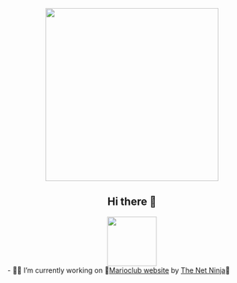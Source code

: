 <div id="header" align="center">
  <div><img src="https://t3.ftcdn.net/jpg/03/89/81/98/360_F_389819823_QoNoJpCN1I8geGVPR4pHqmSRhUti6aAN.jpg" width="350"/></div>
    <h2>Hi there 👋</h2>
  <div><img src="https://media.giphy.com/media/M9gbBd9nbDrOTu1Mqx/giphy.gif" width="100"/></div>
  </div>
- 👨‍💻 I’m currently working on 🍄<a href="https://mario.birlink.click/">Marioclub website</a> by <a href="https://www.youtube.com/@NetNinja">The Net Ninja</a>🍄
<!--
**latifov/latifov** is a ✨ _special_ ✨ repository because its `README.md` (this file) appears on your GitHub profile.

Here are some ideas to get you started:


- 🌱 I’m currently learning ...
- 👯 I’m looking to collaborate on ...
- 🤔 I’m looking for help with ...
- 💬 Ask me about ...
- 📫 How to reach me: ...
- 😄 Pronouns: ...
- ⚡ Fun fact: ...
-->
